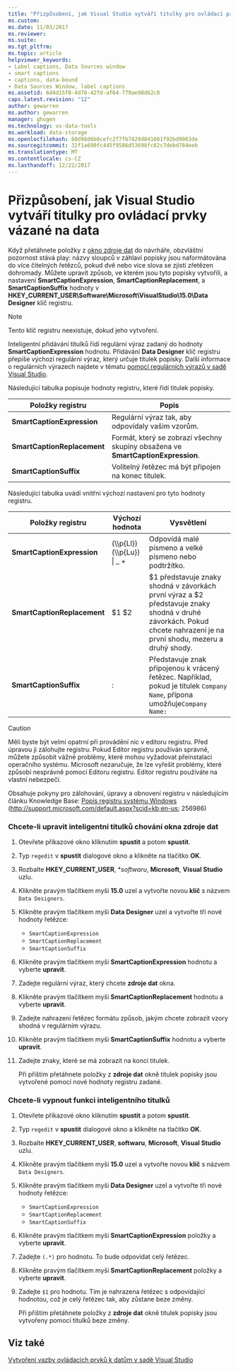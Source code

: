 ```yaml
---
title: "Přizpůsobení, jak Visual Studio vytváří titulky pro ovládací prvky vázané na data | Microsoft Docs"
ms.custom: 
ms.date: 11/03/2017
ms.reviewer: 
ms.suite: 
ms.tgt_pltfrm: 
ms.topic: article
helpviewer_keywords:
- Label captions, Data Sources window
- smart captions
- captions, data-bound
- Data Sources Window, label captions
ms.assetid: 6d4d15f8-4d78-42fd-af64-779ae98d62c8
caps.latest.revision: "12"
author: gewarren
ms.author: gewarren
manager: ghogen
ms.technology: vs-data-tools
ms.workload: data-storage
ms.openlocfilehash: 60d98d6b8cefc2f7fb7829d841001f92bd9063de
ms.sourcegitcommit: 32f1a690fc445f9586d53698fc82c7debd784eeb
ms.translationtype: MT
ms.contentlocale: cs-CZ
ms.lasthandoff: 12/22/2017
---
```

# <a name="customize-how-visual-studio-creates-captions-for-data-bound-controls"></a>Přizpůsobení, jak Visual Studio vytváří titulky pro ovládací prvky vázané na data
Když přetáhnete položky z [okno zdroje dat](add-new-data-sources.md) do návrháře, obzvláštní pozornost stává play: názvy sloupců v záhlaví popisky jsou naformátována do více čitelných řetězců, pokud dvě nebo více slova se zjistí zřetězen dohromady. Můžete upravit způsob, ve kterém jsou tyto popisky vytvořili, a nastavení **SmartCaptionExpression**, **SmartCaptionReplacement**, a **SmartCaptionSuffix** hodnoty v **HKEY_CURRENT_USER\Software\Microsoft\VisualStudio\15.0\Data Designer** klíč registru.  
  
> [!NOTE]
> Tento klíč registru neexistuje, dokud jeho vytvoření.  
  
Inteligentní přidávání titulků řídí regulární výraz zadaný do hodnoty **SmartCaptionExpression** hodnotu. Přidávání **Data Designer** klíč registru přepíše výchozí regulární výraz, který určuje titulek popisky. Další informace o regulárních výrazech najdete v tématu [pomocí regulárních výrazů v sadě Visual Studio](../ide/using-regular-expressions-in-visual-studio.md).  
  
Následující tabulka popisuje hodnoty registru, které řídí titulek popisky.  
  
|Položky registru|Popis|  
|-------------------|-----------------|  
|**SmartCaptionExpression**|Regulární výraz tak, aby odpovídaly vašim vzorům.|  
|**SmartCaptionReplacement**|Formát, který se zobrazí všechny skupiny obsažena ve **SmartCaptionExpression**.|  
|**SmartCaptionSuffix**|Volitelný řetězec má být připojen na konec titulek.|  
  
Následující tabulka uvádí vnitřní výchozí nastavení pro tyto hodnoty registru.  
  
|Položky registru|Výchozí hodnota|Vysvětlení|  
|-------------------|-------------------|-----------------|  
|**SmartCaptionExpression**|(\\\p{Ll}) (\\\p{Lu}) &#124; _ +|Odpovídá malé písmeno a velké písmeno nebo podtržítko.|  
|**SmartCaptionReplacement**|$1 $2|$1 představuje znaky shodná v závorkách první výraz a $2 představuje znaky shodná v druhé závorkách. Pokud chcete nahrazení je na první shodu, mezeru a druhý shody.|  
|**SmartCaptionSuffix**|:|Představuje znak připojenou k vrácený řetězec. Například, pokud je titulek `Company Name`, přípona umožňuje`Company Name:`|  
  
> [!CAUTION]
> Měli byste být velmi opatrní při provádění nic v editoru registru. Před úpravou ji zálohujte registru. Pokud Editor registru používán správně, můžete způsobit vážné problémy, které mohou vyžadovat přeinstalaci operačního systému. Microsoft nezaručuje, že lze vyřešit problémy, které způsobí nesprávně pomocí Editoru registru. Editor registru používáte na vlastní nebezpečí.  
>   
>  Obsahuje pokyny pro zálohování, úpravy a obnovení registru v následujícím článku Knowledge Base: [Popis registru systému Windows](http://support.microsoft.com/default.aspx?scid=kb;en-us;256986) (http://support.microsoft.com/default.aspx?scid=kb;en-us; 256986)  
  
### <a name="to-modify-the-smart-captioning-behavior-of-the-data-sources-window"></a>Chcete-li upravit inteligentní titulků chování okna zdroje dat  
  
1.  Otevřete příkazové okno kliknutím **spustit** a potom **spustit**.  
  
2.  Typ `regedit` v **spustit** dialogové okno a klikněte na tlačítko **OK**.  
  
3.  Rozbalte **HKEY_CURRENT_USER**, **softwaru*, **Microsoft**, **Visual Studio** uzlu.  
  
7.  Klikněte pravým tlačítkem myši **15.0** uzel a vytvořte novou **klíč** s názvem `Data Designers`.  
  
8.  Klikněte pravým tlačítkem myši **Data Designer** uzel a vytvořte tři nové hodnoty řetězce:

    - `SmartCaptionExpression`
    - `SmartCaptionReplacement`
    - `SmartCaptionSuffix`
  
11. Klikněte pravým tlačítkem myši **SmartCaptionExpression** hodnotu a vyberte **upravit**.  
  
12. Zadejte regulární výraz, který chcete **zdroje dat** okna.  
  
13. Klikněte pravým tlačítkem myši **SmartCaptionReplacement** hodnotu a vyberte **upravit**.  
  
14. Zadejte nahrazení řetězec formátu způsob, jakým chcete zobrazit vzory shodná v regulárním výrazu.  
  
15. Klikněte pravým tlačítkem myši **SmartCaptionSuffix** hodnotu a vyberte **upravit**.  
  
16. Zadejte znaky, které se má zobrazit na konci titulek.  
  
    Při příštím přetáhnete položky z **zdroje dat** okně titulek popisky jsou vytvořené pomocí nové hodnoty registru zadané.  
  
### <a name="to-turn-off-the-smart-captioning-feature"></a>Chcete-li vypnout funkci inteligentního titulků  
  
1.  Otevřete příkazové okno kliknutím **spustit** a potom **spustit**.  
  
2.  Typ `regedit` v **spustit** dialogové okno a klikněte na tlačítko **OK**.  
  
3.  Rozbalte **HKEY_CURRENT_USER**, **softwaru**, **Microsoft**, **Visual Studio** uzlu.  
  
7.  Klikněte pravým tlačítkem myši **15.0** uzel a vytvořte novou **klíč** s názvem `Data Designers`.  
  
8.  Klikněte pravým tlačítkem myši **Data Designer** uzel a vytvořte tři nové hodnoty řetězce:

    - `SmartCaptionExpression`
    - `SmartCaptionReplacement`
    - `SmartCaptionSuffix`
  
11. Klikněte pravým tlačítkem myši **SmartCaptionExpression** položky a vyberte **upravit**.  
  
12. Zadejte `(.*)` pro hodnotu. To bude odpovídat celý řetězec.  
  
13. Klikněte pravým tlačítkem myši **SmartCaptionReplacement** položky a vyberte **upravit**.  
  
14. Zadejte `$1` pro hodnotu. Tím je nahrazena řetězec s odpovídající hodnotou, což je celý řetězec tak, aby zůstane beze změny.  
  
    Při příštím přetáhnete položky z **zdroje dat** okně titulek popisky jsou vytvořeny pomocí titulků beze změny.  
  
## <a name="see-also"></a>Viz také  
[Vytvoření vazby ovládacích prvků k datům v sadě Visual Studio](../data-tools/bind-controls-to-data-in-visual-studio.md)